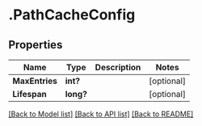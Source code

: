 # .PathCacheConfig
## Properties

Name | Type | Description | Notes
------------ | ------------- | ------------- | -------------
**MaxEntries** | **int?** |  | [optional] 
**Lifespan** | **long?** |  | [optional] 

[[Back to Model list]](../README.md#documentation-for-models) [[Back to API list]](../README.md#documentation-for-api-endpoints) [[Back to README]](../README.md)


